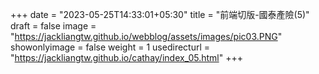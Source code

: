 +++
date = "2023-05-25T14:33:01+05:30"
title = "前端切版-國泰產險(5)"
draft = false
image = "https://jackliangtw.github.io/webblog/assets/images/pic03.PNG"
showonlyimage = false
weight = 1
usedirecturl = "https://jackliangtw.github.io/cathay/index_05.html"
+++